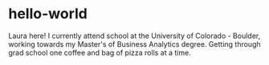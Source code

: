 # hello-world

Laura here!
I currently attend school at the University of Colorado - Boulder, working towards my Master's of Business Analytics degree.
Getting through grad school one coffee and bag of pizza rolls at a time.

